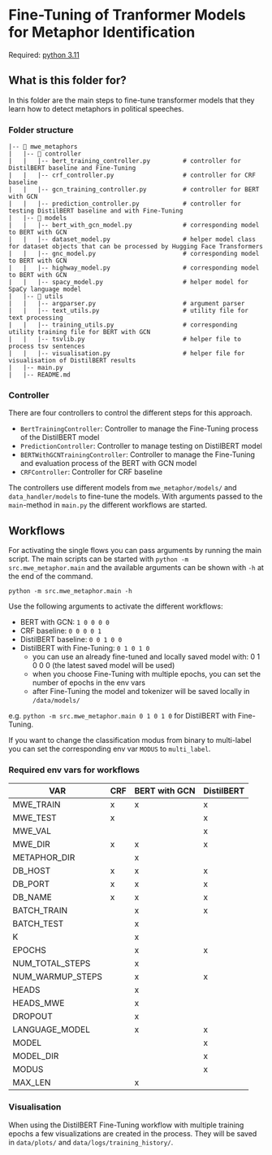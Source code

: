 # Fine-Tuning of Tranformer Models for Metaphor Identification

Required: [python 3.11](https://docs.python.org/3.11/contents.html)


## What is this folder for?
In this folder are the main steps to fine-tune transformer models that they learn 
how to detect metaphors in political speeches.

### Folder structure

```
|-- 📁 mwe_metaphors
|   |-- 📁 controller    
|   |   |-- bert_training_controller.py         # controller for DistilBERT baseline and Fine-Tuning
|   |   |-- crf_controller.py                   # controller for CRF baseline
|   |   |-- gcn_training_controller.py          # controller for BERT with GCN
|   |   |-- prediction_controller.py            # controller for testing DistilBERT baseline and with Fine-Tuning
|   |-- 📁 models   
|   |   |-- bert_with_gcn_model.py              # corresponding model to BERT with GCN
|   |   |-- dataset_model.py                    # helper model class for dataset objects that can be processed by Hugging Face Transformers
|   |   |-- gnc_model.py                        # corresponding model to BERT with GCN
|   |   |-- highway_model.py                    # corresponding model to BERT with GCN
|   |   |-- spacy_model.py                      # helper model for SpaCy language model
|   |-- 📁 utils  
|   |   |-- argparser.py                        # argument parser         
|   |   |-- text_utils.py                       # utility file for text processing     
|   |   |-- training_utils.py                   # corresponding utility training file for BERT with GCN
|   |   |-- tsvlib.py                           # helper file to process tsv sentences
|   |   |-- visualisation.py                    # helper file for visualisation of DistilBERT results
|   |-- main.py  
|   |-- README.md
```

### Controller
There are four controllers to control the different steps for this approach.
- `BertTrainingController`: Controller to manage the Fine-Tuning process of the DistilBERT model
- `PredictionController`: Controller to manage testing on DistilBERT model
- `BERTWithGCNTrainingController`: Controller to manage the Fine-Tuning and evaluation process of the BERT with GCN model
- `CRFController`: Controller for CRF baseline

The controllers use different models from `mwe_metaphor/models/` and `data_handler/models` to fine-tune the models.
With arguments passed to the `main`-method in `main.py` the different workflows are started.

## Workflows
For activating the single flows you can pass arguments by running the main script.
The main scripts can be started with `python -m src.mwe_metaphor.main` and the available arguments can be 
shown with `-h` at the end of the command.

`python -m src.mwe_metaphor.main -h`

Use the following arguments to activate the different workflows:
- BERT with GCN: `1 0 0 0 0`
- CRF baseline: `0 0 0 0 1`
- DistilBERT baseline: `0 0 1 0 0`
- DistilBERT with Fine-Tuning: `0 1 0 1 0` 
  - you can use an already fine-tuned and locally saved model with: 0 1 0 0 0 (the latest saved model will be used)
  - when you choose Fine-Tuning with multiple epochs, you can set the number of epochs in the env vars
  - after Fine-Tuning the model and tokenizer will be saved locally in `/data/models/`

e.g. `python -m src.mwe_metaphor.main 0 1 0 1 0` for DistilBERT with Fine-Tuning.

If you want to change the classification modus from binary to multi-label you can set
the corresponding env var `MODUS` to `multi_label`.


### Required env vars for workflows
| VAR              | CRF  | BERT with GCN | DistilBERT |
|------------------|------| - | - |
| MWE_TRAIN        | x    | x | x |
| MWE_TEST         | x    |  | x |
| MWE_VAL          |      |  | x |
| MWE_DIR          | x    | x | x |
| METAPHOR_DIR     |      | x |  |
| DB_HOST          | x    | x | x |
| DB_PORT          | x    | x | x |
| DB_NAME          | x    | x | x |
| BATCH_TRAIN      |      | x | x |
| BATCH_TEST       |      | x |  |
| K                |      | x |  |
| EPOCHS           |      | x | x |
| NUM_TOTAL_STEPS  |      | x |  |
| NUM_WARMUP_STEPS |      | x | x |
| HEADS            |      | x |  |
| HEADS_MWE        |      | x |  |
| DROPOUT          |      | x |  |
| LANGUAGE_MODEL   |      | x | x |
| MODEL            |      |  | x |
| MODEL_DIR        |      |  | x |
| MODUS            |      |  | x |
| MAX_LEN          |      | x |  |


### Visualisation

When using the DistilBERT Fine-Tuning workflow with multiple training epochs a few visualizations are created in the process.
They will be saved in `data/plots/` and `data/logs/training_history/`.